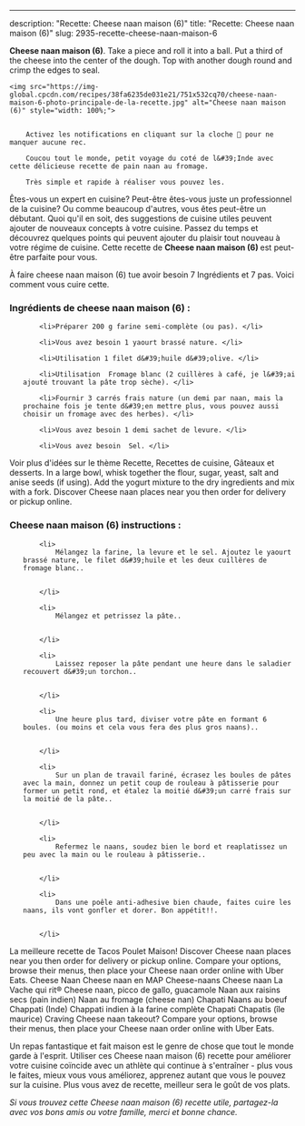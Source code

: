 ---
description: "Recette: Cheese naan maison (6)"
title: "Recette: Cheese naan maison (6)"
slug: 2935-recette-cheese-naan-maison-6

<p>
	<strong>Cheese naan maison (6)</strong>. 
	Take a piece and roll it into a ball. Put a third of the cheese into the center of the dough. Top with another dough round and crimp the edges to seal.
</p>
<p>
	
	<img src="https://img-global.cpcdn.com/recipes/38fa6235de031e21/751x532cq70/cheese-naan-maison-6-photo-principale-de-la-recette.jpg" alt="Cheese naan maison (6)" style="width: 100%;">
	
	
		Activez les notifications en cliquant sur la cloche 🔔 pour ne manquer aucune rec.
	
		Coucou tout le monde, petit voyage du coté de l&#39;Inde avec cette délicieuse recette de pain naan au fromage.
	
		Très simple et rapide à réaliser vous pouvez les.
	
</p>

Êtes-vous un expert en cuisine? Peut-être êtes-vous juste un professionnel de la cuisine? Ou comme beaucoup d'autres, vous êtes peut-être un débutant. Quoi qu'il en soit, des suggestions de cuisine utiles peuvent ajouter de nouveaux concepts à votre cuisine. Passez du temps et découvrez quelques points qui peuvent ajouter du plaisir tout nouveau à votre régime de cuisine. Cette recette de <strong> Cheese naan maison (6) </strong> est peut-être parfaite pour vous.

<!--inarticleads1-->

À faire cheese naan maison (6) tue avoir besoin 7 Ingrédients et 7 pas. Voici comment vous cuire cette.

<h3>Ingrédients de cheese naan maison (6) :</h3>

<ol>
	
		<li>Préparer 200 g farine semi-complète (ou pas). </li>
	
		<li>Vous avez besoin 1 yaourt brassé nature. </li>
	
		<li>Utilisation 1 filet d&#39;huile d&#39;olive. </li>
	
		<li>Utilisation  Fromage blanc (2 cuillères à café, je l&#39;ai ajouté trouvant la pâte trop sèche). </li>
	
		<li>Fournir 3 carrés frais nature (un demi par naan, mais la prochaine fois je tente d&#39;en mettre plus, vous pouvez aussi choisir un fromage avec des herbes). </li>
	
		<li>Vous avez besoin 1 demi sachet de levure. </li>
	
		<li>Vous avez besoin  Sel. </li>
	
</ol>

Voir plus d&#39;idées sur le thème Recette, Recettes de cuisine, Gâteaux et desserts. In a large bowl, whisk together the flour, sugar, yeast, salt and anise seeds (if using). Add the yogurt mixture to the dry ingredients and mix with a fork. Discover Cheese naan places near you then order for delivery or pickup online. 

<!--inarticleads2-->

<h3>Cheese naan maison (6) instructions :</h3>

<ol>
	
		<li>
			Mélangez la farine, la levure et le sel. Ajoutez le yaourt brassé nature, le filet d&#39;huile et les deux cuillères de fromage blanc..
			
			
		</li>
	
		<li>
			Mélangez et petrissez la pâte..
			
			
		</li>
	
		<li>
			Laissez reposer la pâte pendant une heure dans le saladier recouvert d&#39;un torchon..
			
			
		</li>
	
		<li>
			Une heure plus tard, diviser votre pâte en formant 6 boules. (ou moins et cela vous fera des plus gros naans)..
			
			
		</li>
	
		<li>
			Sur un plan de travail fariné, écrasez les boules de pâtes avec la main, donnez un petit coup de rouleau à pâtisserie pour former un petit rond, et étalez la moitié d&#39;un carré frais sur la moitié de la pâte..
			
			
		</li>
	
		<li>
			Refermez le naans, soudez bien le bord et reaplatissez un peu avec la main ou le rouleau à pâtisserie..
			
			
		</li>
	
		<li>
			Dans une poêle anti-adhesive bien chaude, faites cuire les naans, ils vont gonfler et dorer. Bon appétit!!.
			
			
		</li>
	
</ol>

La meilleure recette de Tacos Poulet Maison! Discover Cheese naan places near you then order for delivery or pickup online. Compare your options, browse their menus, then place your Cheese naan order online with Uber Eats. Cheese Naan Cheese naan en MAP Cheese-naans Cheese naan La Vache qui rit® Cheese naan, picco de gallo, guacamole Naan aux raisins secs (pain indien) Naan au fromage (cheese nan) Chapati Naans au boeuf Chappati (Inde) Chappati indien à la farine complète Chapati Chapatis (île maurice) Craving Cheese naan takeout? Compare your options, browse their menus, then place your Cheese naan order online with Uber Eats. 

<!--inarticleads1-->

<p>
Un repas fantastique et fait maison est le genre de chose que tout le monde garde à l'esprit. Utiliser ces Cheese naan maison (6) recette pour améliorer votre cuisine coïncide avec un athlète qui continue à s'entraîner - plus vous le faites, mieux vous vous améliorez, apprenez autant que vous le pouvez sur la cuisine. Plus vous avez de recette, meilleur sera le goût de vos plats.
</p>

<p>
<i>Si vous trouvez cette Cheese naan maison (6) recette utile, partagez-la avec vos bons amis ou votre famille, merci et bonne chance.</i>
</p>
